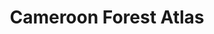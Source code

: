 ---
title: 'Cameroon Forest Atlas'
slug: 'cameroon-forest-atlas'
thumbnail: '/assets/images/gallery/'
published: true
categories: [gallery]
description: 'View an interactive map with land-use data for Cameroon.'
href: 'http://cmr.forest-atlas.org'
href_target: '_blank'
href_text: 'Launch App'
href_class: 'btn green medium mobile-friendly'
source: 'World Resources Institute and Ministry of Forest and Wildlife of Cameroon'
filters: 'africa, data, global-forest-watch, maps, mining, map-builder'
---
